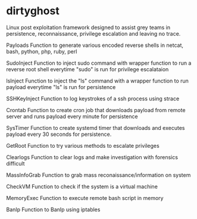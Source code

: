 # dirtyghost
Linux post exploitation framework designed to assist grey teams in persistence, reconnaissance, privilege escalation and leaving no trace.

Payloads
Function to generate various encoded reverse shells in netcat, bash, python, php, ruby, perl

SudoInject
Function to inject sudo command with wrapper function to run a reverse root shell everytime "sudo" is run for privilege escalataion

lsInject
Function to inject the "ls" command with a wrapper function to run payload everytime "ls" is run for persistence

SSHKeyInject
Function to log keystrokes of a ssh process using strace

Crontab
Function to create cron job that downloads payload from remote server and runs payload every minute for persistence

SysTimer
Function to create systemd timer that downloads and executes payload every 30 seconds for persistence.

GetRoot
Function to try various methods to escalate privileges

Clearlogs
Function to clear logs and make investigation with forensics difficult

MassInfoGrab
Function to grab mass reconaissance/information on system

CheckVM
Function to check if the system is a virtual machine

MemoryExec
Function to execute remote bash script in memory

BanIp
Function to BanIp using iptables
